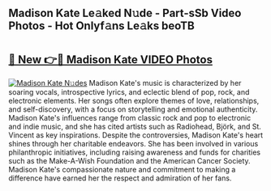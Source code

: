 ## Madison Kate Le𝚊ked N𝚞de - Part-sSb Video Photos - Hot Onlyf𝚊ns Le𝚊ks beoTB

# <h2><a href="http://ab28308.deff.icu/?id=Madison+Kate">🔗 New 👉🔴 Madison Kate VIDEO Photos</a></h2>

[![Madison Kate N𝚞des](https://i.imgur.com/rIISA9y.gif)](http://ab28308.deff.icu/?id=Madison+Kate)
Madison Kate's music is characterized by her soaring vocals, introspective lyrics, and eclectic blend of pop, rock, and electronic elements. Her songs often explore themes of love, relationships, and self-discovery, with a focus on storytelling and emotional authenticity. Madison Kate's influences range from classic rock and pop to electronic and indie music, and she has cited artists such as Radiohead, Björk, and St. Vincent as key inspirations. Despite the controversies, Madison Kate's heart shines through her charitable endeavors. She has been involved in various philanthropic initiatives, including raising awareness and funds for charities such as the Make-A-Wish Foundation and the American Cancer Society. Madison Kate's compassionate nature and commitment to making a difference have earned her the respect and admiration of her fans.
